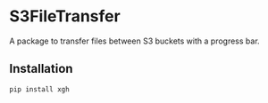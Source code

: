 # S3FileTransfer

A package to transfer files between S3 buckets with a progress bar.

## Installation

```bash
pip install xgh
